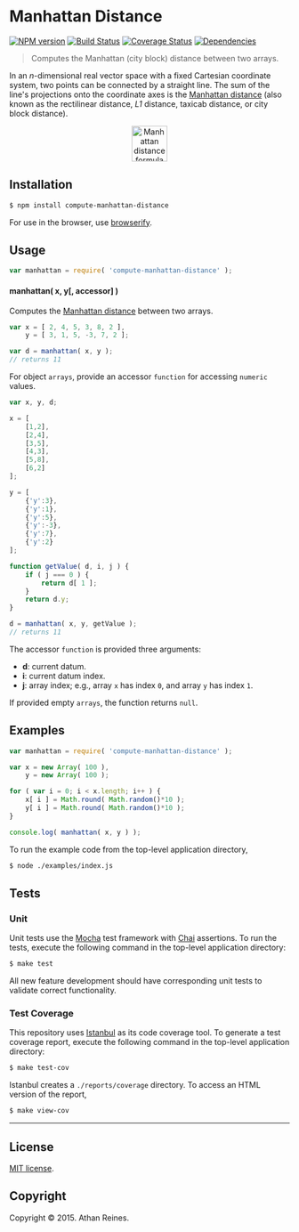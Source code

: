 Manhattan Distance
===
[![NPM version][npm-image]][npm-url] [![Build Status][travis-image]][travis-url] [![Coverage Status][coveralls-image]][coveralls-url] [![Dependencies][dependencies-image]][dependencies-url]

> Computes the Manhattan (city block) distance between two arrays.

In an *n*-dimensional real vector space with a fixed Cartesian coordinate system, two points can be connected by a straight line. The sum of the line's projections onto the coordinate axes is the [Manhattan distance](http://en.wikipedia.org/wiki/Taxicab_geometry) (also known as the rectilinear distance, *L1* distance, taxicab distance, or city block distance).

<div align="center">
	<img src="https://github.com/compute-io/manhattan-distance/blob/master/docs/img/eqn.png" alt="Manhattan distance formula" height="64px">
	<br>
</div>

## Installation

``` bash
$ npm install compute-manhattan-distance
```

For use in the browser, use [browserify](https://github.com/substack/node-browserify).


## Usage

``` javascript
var manhattan = require( 'compute-manhattan-distance' );
```

#### manhattan( x, y[, accessor] )

Computes the [Manhattan distance](http://en.wikipedia.org/wiki/Taxicab_geometry) between two arrays.

``` javascript
var x = [ 2, 4, 5, 3, 8, 2 ],
	y = [ 3, 1, 5, -3, 7, 2 ];

var d = manhattan( x, y );
// returns 11
```

For object `arrays`, provide an accessor `function` for accessing `numeric` values.

``` javascript
var x, y, d;

x = [
	[1,2],
	[2,4],
	[3,5],
	[4,3],
	[5,8],
	[6,2]
];

y = [
	{'y':3},
	{'y':1},
	{'y':5},
	{'y':-3},
	{'y':7},
	{'y':2}
];

function getValue( d, i, j ) {
	if ( j === 0 ) {
		return d[ 1 ];
	}
	return d.y;
}

d = manhattan( x, y, getValue );
// returns 11
```

The accessor `function` is provided three arguments:

-	__d__: current datum.
-	__i__: current datum index.
-	__j__: array index; e.g., array `x` has index `0`, and array `y` has index `1`.

If provided empty `arrays`, the function returns `null`.


## Examples

``` javascript
var manhattan = require( 'compute-manhattan-distance' );

var x = new Array( 100 ),
	y = new Array( 100 );

for ( var i = 0; i < x.length; i++ ) {
	x[ i ] = Math.round( Math.random()*10 );
	y[ i ] = Math.round( Math.random()*10 );
}

console.log( manhattan( x, y ) );
```

To run the example code from the top-level application directory,

``` bash
$ node ./examples/index.js
```


## Tests

### Unit

Unit tests use the [Mocha](http://mochajs.org/) test framework with [Chai](http://chaijs.com) assertions. To run the tests, execute the following command in the top-level application directory:

``` bash
$ make test
```

All new feature development should have corresponding unit tests to validate correct functionality.


### Test Coverage

This repository uses [Istanbul](https://github.com/gotwarlost/istanbul) as its code coverage tool. To generate a test coverage report, execute the following command in the top-level application directory:

``` bash
$ make test-cov
```

Istanbul creates a `./reports/coverage` directory. To access an HTML version of the report,

``` bash
$ make view-cov
```


---
## License

[MIT license](http://opensource.org/licenses/MIT). 


## Copyright

Copyright &copy; 2015. Athan Reines.


[npm-image]: http://img.shields.io/npm/v/compute-manhattan-distance.svg
[npm-url]: https://npmjs.org/package/compute-manhattan-distance

[travis-image]: http://img.shields.io/travis/compute-io/manhattan-distance/master.svg
[travis-url]: https://travis-ci.org/compute-io/manhattan-distance

[coveralls-image]: https://img.shields.io/coveralls/compute-io/manhattan-distance/master.svg
[coveralls-url]: https://coveralls.io/r/compute-io/manhattan-distance?branch=master

[dependencies-image]: http://img.shields.io/david/compute-io/manhattan-distance.svg
[dependencies-url]: https://david-dm.org/compute-io/manhattan-distance

[dev-dependencies-image]: http://img.shields.io/david/dev/compute-io/manhattan-distance.svg
[dev-dependencies-url]: https://david-dm.org/dev/compute-io/manhattan-distance

[github-issues-image]: http://img.shields.io/github/issues/compute-io/manhattan-distance.svg
[github-issues-url]: https://github.com/compute-io/manhattan-distance/issues
